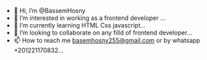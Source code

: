 - 👋 Hi, I’m @BassemHosny
- 👀 I’m interested in working as a frontend developer ...
- 🌱 I’m currently learning HTML Css javascript...
- 💞️ I’m looking to collaborate on any filld of frontend developer...
- 📫 How to reach me basemhosny255@gmail.com or by whatsapp +201221170832...

<!---
BassemHosny/BassemHosny is a ✨ special ✨ repository because its `README.md` (this file) appears on your GitHub profile.
You can click the Preview link to take a look at your changes.
--->
